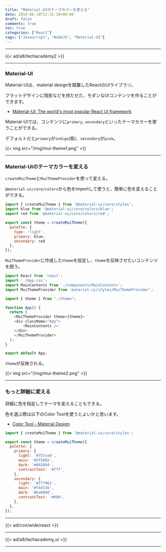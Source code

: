 ```yaml
---
title: "Material-UIのテーマカラーを変える"
date: 2019-06-10T12:32:18+09:00
draft: false
comments: true
toc: true
categories: ["React"]
tags: ["Javascript", "NodeJS", "Material-UI"]
---
```


<!--more-->

---

{{< ad/a8/techacademy2 >}}

---

### Material-UI

Material-UIは、material designを踏襲したReactのUIライブラリ。

フラットデザインに陰影などを持たせた、モダンなUIコンテンツを作ることができます。

- [Material-UI: The world's most popular React UI framework](https://material-ui.com/)

Material-UIでは、コンテンツに`primary`, `secondary`といったテーマカラーを使うことができる。

デフォルトだと`primary`が`indigo`(紫)、`secondary`が`pink`。

{{< img src="/img/mui-theme1.png" >}}

---

### Material-UIのテーマカラーを変える

`createMuiTheme`と`MuiThemeProvider`を使って変える。

`@material-ui/core/colors`から色をimportして使うと、簡単に色を変えることができる。

```js
import { createMuiTheme } from '@material-ui/core/styles';
import blue from '@material-ui/core/colors/blue';
import red from '@material-ui/core/colors/red';

export const theme = createMuiTheme({
  palette: {
    type: 'light',
    primary: blue,
    secondary: red
  },
});
```

`MuiThemeProvider`に作成した`theme`を設定し、`theme`を反映させたいコンテンツを囲う。

```js
import React from 'react';
import './App.css';
import MainContents from './components/MainContents';
import MuiThemeProvider from 'material-ui/styles/MuiThemeProvider';

import { theme } from "./theme";

function App() {
  return (
    <MuiThemeProvider theme={theme}>
    <div className="App">
        <MainContents />
    </div>
    </MuiThemeProvider>
  );
}

export default App;
```

`theme`が反映される。

{{< img src="/img/mui-theme2.png" >}}

---

### もっと詳細に変える

詳細に色を指定してテーマを変えることもできる。

色を選ぶ際は以下のColor Toolを使うとよいかと思います。

- [Color Tool - Material Design](https://material.io/tools/color/)

```js
import { createMuiTheme } from '@material-ui/core/styles';

export const theme = createMuiTheme({
  palette: {
    primary: {
      light: '#757ce8',
      main: '#3f50b5',
      dark: '#002884',
      contrastText: '#fff',
    },
    secondary: {
      light: '#ff7961',
      main: '#f44336',
      dark: '#ba000d',
      contrastText: '#000',
    },
  },
});
```

---

{{< ad/con/wide/react >}}

---

{{< ad/a8/techacademy_ui >}}

---
